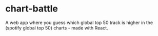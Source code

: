 # chart-battle
A web app where you guess which global top 50 track is higher in the (spotify global top 50) charts - made with React.
